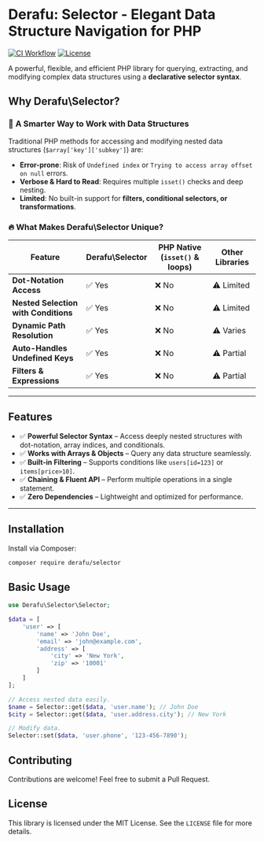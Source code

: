 # Derafu: Selector - Elegant Data Structure Navigation for PHP

[![CI Workflow](https://github.com/derafu/selector/actions/workflows/ci.yml/badge.svg?branch=main&event=push)](https://github.com/derafu/selector/actions/workflows/ci.yml?query=branch%3Amain)
[![License](https://img.shields.io/badge/license-MIT-blue.svg)](https://opensource.org/licenses/MIT)

A powerful, flexible, and efficient PHP library for querying, extracting, and modifying complex data structures using a **declarative selector syntax**.

## Why Derafu\Selector?

### 🚀 **A Smarter Way to Work with Data Structures**

Traditional PHP methods for accessing and modifying nested data structures (`$array['key']['subkey']`) are:

- **Error-prone**: Risk of `Undefined index` or `Trying to access array offset on null` errors.
- **Verbose & Hard to Read**: Requires multiple `isset()` checks and deep nesting.
- **Limited**: No built-in support for **filters, conditional selectors, or transformations**.

### 🔥 **What Makes Derafu\Selector Unique?**

| Feature                              | Derafu\Selector | PHP Native (`isset()` & loops)   | Other Libraries |
|--------------------------------------|-----------------|----------------------------------|-----------------|
| **Dot-Notation Access**              | ✅ Yes          | ❌ No                            | ⚠️ Limited       |
| **Nested Selection with Conditions** | ✅ Yes          | ❌ No                            | ⚠️ Limited       |
| **Dynamic Path Resolution**          | ✅ Yes          | ❌ No                            | ⚠️ Varies        |
| **Auto-Handles Undefined Keys**      | ✅ Yes          | ❌ No                            | ⚠️ Partial       |
| **Filters & Expressions**            | ✅ Yes          | ❌ No                            | ⚠️ Partial       |

---

## Features

- ✅ **Powerful Selector Syntax** – Access deeply nested structures with dot-notation, array indices, and conditionals.
- ✅ **Works with Arrays & Objects** – Query any data structure seamlessly.
- ✅ **Built-in Filtering** – Supports conditions like `users[id=123]` or `items[price>10]`.
- ✅ **Chaining & Fluent API** – Perform multiple operations in a single statement.
- ✅ **Zero Dependencies** – Lightweight and optimized for performance.

---

## Installation

Install via Composer:

```bash
composer require derafu/selector
```

## Basic Usage

```php
use Derafu\Selector\Selector;

$data = [
    'user' => [
        'name' => 'John Doe',
        'email' => 'john@example.com',
        'address' => [
            'city' => 'New York',
            'zip' => '10001'
        ]
    ]
];

// Access nested data easily.
$name = Selector::get($data, 'user.name'); // John Doe
$city = Selector::get($data, 'user.address.city'); // New York

// Modify data.
Selector::set($data, 'user.phone', '123-456-7890');
```

## Contributing

Contributions are welcome! Feel free to submit a Pull Request.

## License

This library is licensed under the MIT License. See the `LICENSE` file for more details.
